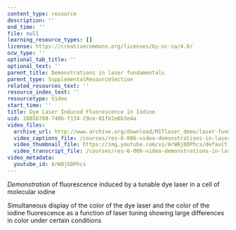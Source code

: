 ```yaml
---
content_type: resource
description: ''
end_time: ''
file: null
learning_resource_types: []
license: https://creativecommons.org/licenses/by-nc-sa/4.0/
ocw_type: ''
optional_tab_title: ''
optional_text: ''
parent_title: Demonstrations in laser fundamentals
parent_type: SupplementalResourceSection
related_resources_text: ''
resource_index_text: ''
resourcetype: Video
start_time: ''
title: Dye Laser Induced Fluorescence in Iodine
uid: 2885b708-740b-f134-29ce-81fe2e6b3e4a
video_files:
  archive_url: http://www.archive.org/download/MITlaser_demo/laser-fund-demo-15_300k.mp4
  video_captions_file: /courses/res-6-006-video-demonstrations-in-lasers-and-optics-spring-2008/7c01ef31d41754019612b8c97ddd0609_ArW8jbDPhcs.vtt
  video_thumbnail_file: https://img.youtube.com/vi/ArW8jbDPhcs/default.jpg
  video_transcript_file: /courses/res-6-006-video-demonstrations-in-lasers-and-optics-spring-2008/3c8cd76e3b500a8a766ee7c2319abb24_ArW8jbDPhcs.pdf
video_metadata:
  youtube_id: ArW8jbDPhcs
---
```


_Demonstration_ of fluorescence induced by a tunable dye laser in a cell of molecular iodine

Simultaneous display of the color of the dye laser and the color of the iodine fluorescence as a function of laser tuning showing large differences in color under certain conditions

